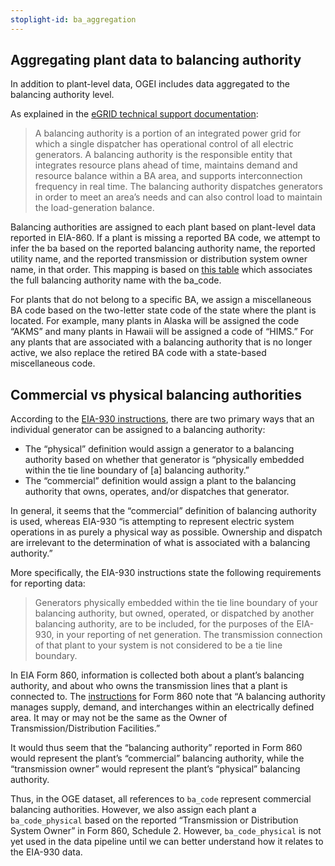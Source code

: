 ```yaml
---
stoplight-id: ba_aggregation
---
```


## Aggregating plant data to balancing authority

In addition to plant-level data, OGEI includes data aggregated to the balancing authority level.

As explained in the [eGRID technical support documentation](https://www.epa.gov/system/files/documents/2022-01/egrid2020_technical_guide.pdf):


> A balancing authority is a portion of an integrated power grid for which a single dispatcher has operational control of all electric generators. A balancing authority is the responsible entity that integrates resource plans ahead of time, maintains demand and resource balance within a BA area, and supports interconnection frequency in real time. The balancing authority dispatches generators in order to meet an area’s needs and can also control load to maintain the load-generation balance.

Balancing authorities are assigned to each plant based on plant-level data reported in EIA-860. If a plant is missing a reported BA code, we attempt to infer the ba based on the reported balancing authority name, the reported utility name, and the reported transmission or distribution system owner name, in that order. This mapping is based on [this table](https://github.com/singularity-energy/open-grid-emissions/blob/main/data/manual/utility_name_ba_code_map.csv) which associates the full balancing authority name with the ba_code. 

For plants that do not belong to a specific BA, we assign a miscellaneous BA code based on the two-letter state code of the state where the plant is located. For example, many plants in Alaska will be assigned the code “AKMS” and many plants in Hawaii will be assigned a code of “HIMS.” For any plants that are associated with a balancing authority that is no longer active, we also replace the retired BA code with a state-based miscellaneous code. 

## Commercial vs physical balancing authorities

According to the [EIA-930 instructions](https://www.eia.gov/survey/form/eia_930/instructions.pdf), there are two primary ways that an individual generator can be assigned to a balancing authority:
- The “physical” definition would assign a generator to a balancing authority based on whether that generator is “physically embedded within the tie line boundary of [a] balancing authority.”
- The “commercial” definition would assign a plant to the balancing authority that owns, operates, and/or dispatches that generator.

In general, it seems that the “commercial” definition of balancing authority is used, whereas EIA-930 “is attempting to represent electric system operations in as purely a physical way as possible. Ownership and dispatch are irrelevant to the determination of what is associated with a balancing authority.”

More specifically, the EIA-930 instructions state the following requirements for reporting data:

> Generators physically embedded within the tie line boundary of your balancing authority, but owned, operated, or dispatched by another balancing authority, are to be included, for the purposes of the EIA-930, in your reporting of net generation. The transmission connection of that plant to your system is not considered to be a tie line boundary.

In EIA Form 860, information is collected both about a plant’s balancing authority, and about who owns the transmission lines that a plant is connected to. The [instructions](https://www.eia.gov/survey/form/eia_860/instructions.pdf) for Form 860 note that “A balancing authority manages supply, demand, and interchanges within an electrically defined area. It may or may not be the same as the Owner of Transmission/Distribution Facilities.”

It would thus seem that the “balancing authority” reported in Form 860 would represent the plant’s “commercial” balancing authority, while the “transmission owner” would represent the plant’s “physical” balancing authority. 

Thus, in the OGE dataset, all references to `ba_code` represent commercial balancing authorities. However, we also assign each plant a `ba_code_physical` based on the reported “Transmission or Distribution System Owner” in Form 860, Schedule 2. However, `ba_code_physical` is not yet used in the data pipeline until we can better understand how it relates to the EIA-930 data.
